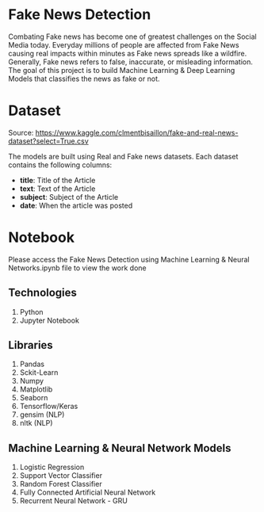 ﻿# Fake News Detection 

Combating Fake news has become one of greatest challenges on the Social Media today. Everyday millions of people are affected from Fake News causing real impacts within minutes as Fake news spreads like a wildfire. Generally, Fake news refers to false, inaccurate, or misleading information. The  goal of this project is to build Machine Learning & Deep Learning Models that classifies the news as fake or not. 


# Dataset

Source: https://www.kaggle.com/clmentbisaillon/fake-and-real-news-dataset?select=True.csv

The models are built using Real and Fake news datasets. Each dataset contains the following columns:

 - **title**: Title of the Article 
 - **text**:  Text of the Article 
 - **subject**: Subject of the Article 
 - **date**:  When the article was posted 

# Notebook 

Please access the Fake News Detection using Machine Learning & Neural Networks.ipynb file to view the work done 

## Technologies 

 1. Python
 2. Jupyter Notebook 

## Libraries

1. Pandas 
2. Sckit-Learn
3. Numpy
4. Matplotlib
5. Seaborn
6. Tensorflow/Keras
7. gensim (NLP) 
8. nltk (NLP)

## Machine Learning & Neural Network Models

1. Logistic Regression 
2. Support Vector Classifier 
3. Random Forest Classifier 
4. Fully Connected Artificial Neural Network 
5. Recurrent Neural Network - GRU 

